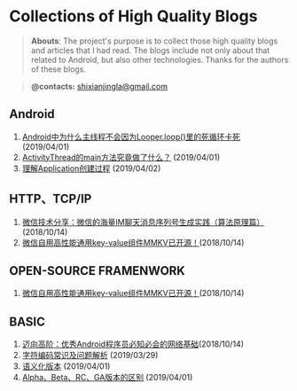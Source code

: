 # Collections of High Quality Blogs
> **Abouts**:
> The project's purpose is to collect those high quality blogs and articles that I had read. The blogs include not only about that related to Android, but also other technologies.
> Thanks for the authors of these blogs.

> **@contacts:** shixianjingla@gmail.com

## Android

1. [Android中为什么主线程不会因为Looper.loop()里的死循环卡死](<https://blog.csdn.net/calow_francis/article/details/77100205>) (2019/04/01)
2. [ActivityThread的main方法究竟做了什么？](<https://www.jianshu.com/p/0efc71f349c8>) (2019/04/01)
3. [理解Application创建过程](<http://gityuan.com/2017/04/02/android-application/>) (2019/04/02)

## HTTP、TCP/IP
1. [微信技术分享：微信的海量IM聊天消息序列号生成实践（算法原理篇）](https://zhuanlan.zhihu.com/p/46404167)(2018/10/14)
2. [微信自用高性能通用key-value组件MMKV已开源！](https://zhuanlan.zhihu.com/p/45143640)(2018/10/14)

## OPEN-SOURCE FRAMENWORK

1. [微信自用高性能通用key-value组件MMKV已开源！](https://zhuanlan.zhihu.com/p/45143640)(2018/10/14)

## BASIC

1. [迈向高阶：优秀Android程序员必知必会的网络基础](https://zhuanlan.zhihu.com/p/44708410)(2018/10/14)
2. [字符编码常识及问题解析](<http://blog.jobbole.com/76376/>) (2019/03/29)
3. [语义化版本](https://www.kancloud.cn/kancloud/a-programmer-prepares/78164) (2019/04/01)
4. [Alpha、Beta、RC、GA版本的区别](http://www.blogjava.net/RomulusW/archive/2008/05/04/197985.html)  (2019/04/01)






[1]: https://github.com/AmazingChen/
